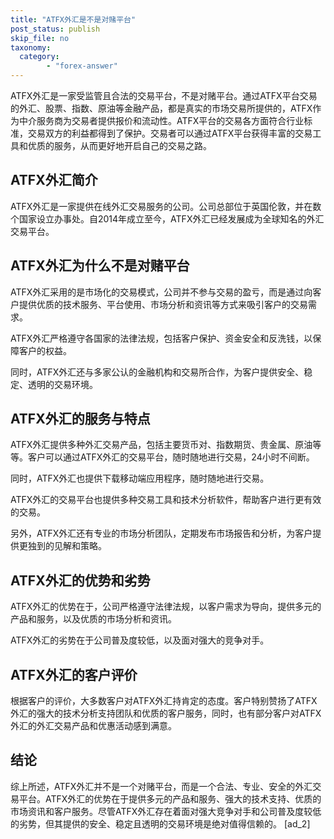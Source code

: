 ```yaml
---
title: "ATFX外汇是不是对赌平台"
post_status: publish
skip_file: no
taxonomy:
  category:
        - "forex-answer"
---
```


ATFX外汇是一家受监管且合法的交易平台，不是对赌平台。通过ATFX平台交易的外汇、股票、指数、原油等金融产品，都是真实的市场交易所提供的，ATFX作为中介服务商为交易者提供报价和流动性。ATFX平台的交易各方面符合行业标准，交易双方的利益都得到了保护。交易者可以通过ATFX平台获得丰富的交易工具和优质的服务，从而更好地开启自己的交易之路。

## ATFX外汇简介

ATFX外汇是一家提供在线外汇交易服务的公司。公司总部位于英国伦敦，并在数个国家设立办事处。自2014年成立至今，ATFX外汇已经发展成为全球知名的外汇交易平台。

## ATFX外汇为什么不是对赌平台

ATFX外汇采用的是市场化的交易模式，公司并不参与交易的盈亏，而是通过向客户提供优质的技术服务、平台使用、市场分析和资讯等方式来吸引客户的交易需求。

ATFX外汇严格遵守各国家的法律法规，包括客户保护、资金安全和反洗钱，以保障客户的权益。

同时，ATFX外汇还与多家公认的金融机构和交易所合作，为客户提供安全、稳定、透明的交易环境。

## ATFX外汇的服务与特点

ATFX外汇提供多种外汇交易产品，包括主要货币对、指数期货、贵金属、原油等等。客户可以通过ATFX外汇的交易平台，随时随地进行交易，24小时不间断。

同时，ATFX外汇也提供下载移动端应用程序，随时随地进行交易。

ATFX外汇的交易平台也提供多种交易工具和技术分析软件，帮助客户进行更有效的交易。

另外，ATFX外汇还有专业的市场分析团队，定期发布市场报告和分析，为客户提供更独到的见解和策略。

## ATFX外汇的优势和劣势

ATFX外汇的优势在于，公司严格遵守法律法规，以客户需求为导向，提供多元的产品和服务，以及优质的市场分析和资讯。

ATFX外汇的劣势在于公司普及度较低，以及面对强大的竞争对手。

## ATFX外汇的客户评价

根据客户的评价，大多数客户对ATFX外汇持肯定的态度。客户特别赞扬了ATFX外汇的强大的技术分析支持团队和优质的客户服务，同时，也有部分客户对ATFX外汇的外汇交易产品和优惠活动感到满意。

## 结论

综上所述，ATFX外汇并不是一个对赌平台，而是一个合法、专业、安全的外汇交易平台。ATFX外汇的优势在于提供多元的产品和服务、强大的技术支持、优质的市场资讯和客户服务。尽管ATFX外汇存在着面对强大竞争对手和公司普及度较低的劣势，但其提供的安全、稳定且透明的交易环境是绝对值得信赖的。 \[ad\_2\]
